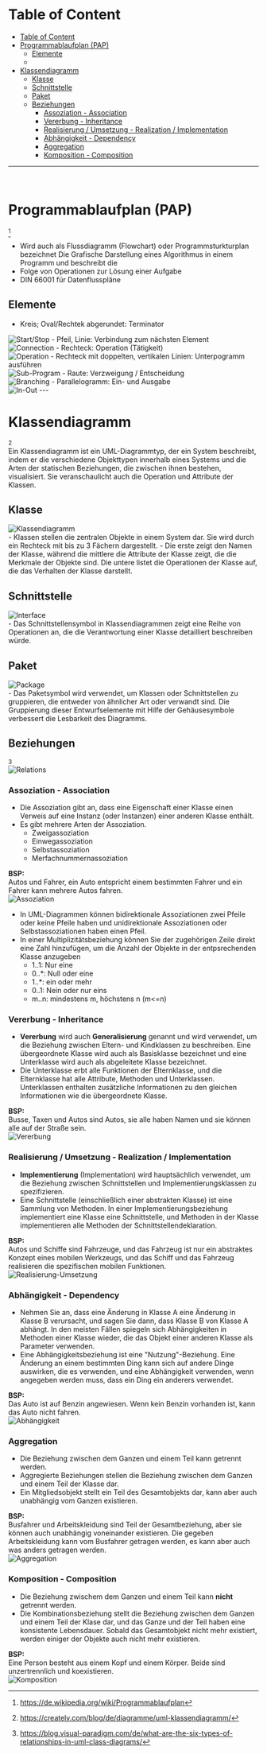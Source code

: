 # Table of Content
- [Table of Content](#table-of-content)
- [Programmablaufplan (PAP)](#programmablaufplan-pap)
  - [Elemente](#elemente)
  - [](#)
- [Klassendiagramm](#klassendiagramm)
  - [Klasse](#klasse)
  - [Schnittstelle](#schnittstelle)
  - [Paket](#paket)
  - [Beziehungen](#beziehungen)
    - [Assoziation - Association](#assoziation---association)
    - [Vererbung - Inheritance](#vererbung---inheritance)
    - [Realisierung / Umsetzung - Realization / Implementation](#realisierung--umsetzung---realization--implementation)
    - [Abhängigkeit - Dependency](#abhängigkeit---dependency)
    - [Aggregation](#aggregation)
    - [Komposition - Composition](#komposition---composition)

---
<br>

# Programmablaufplan (PAP)
[^1]
- Wird auch als Flussdiagramm (Flowchart) oder Programmsturkturplan bezeichnet
Die Grafische Darstellung eines Algorithmus in einem Programm und beschreibt die
- Folge von Operationen zur Lösung einer Aufgabe
- DIN 66001 für Datenflusspläne

## Elemente
- Kreis; Oval/Rechtek abgerundet: Terminator<br>
<img title="Start/Stop" src="./img/pap/Start-Stop_(PAP).png">
- Pfeil, Linie: Verbindung zum nächsten Element<br>
<img title="Connection" src="./img/pap/Connection(PAP).png">
- Rechteck: Operation (Tätigkeit)<br>
<img title="Operation" src="./img/pap/Operation_(PAP).png">
- Rechteck mit doppelten, vertikalen Linien: Unterpogramm ausführen<br>
<img title="Sub-Program" src="./img/pap/Sub-Program_(PAP).png">
- Raute: Verzweigung / Entscheidung</br>
<img title="Branching" src="./img/pap/Branching_(PAP).png">
- Parallelogramm: Ein- und Ausgabe<br>
<img title="In-Out" src="./img/pap/In-Out_(PAP).png">
---

<br>

# Klassendiagramm
[^2]<br>
Ein Klassendiagramm ist ein UML-Diagrammtyp, der ein System beschreibt, indem er die verschiedene Objekttypen innerhalb eines Systems und die Arten der statischen Beziehungen, die zwischen ihnen bestehen, visualisiert. Sie veranschaulicht auch die Operation und Attribute der Klassen.

## Klasse
<img title="Klassendiagramm" src="./img/UML-Klassendiagramm/Class-Notation.png">
<br>
- Klassen stellen die zentralen Objekte in einem System dar. Sie wird durch ein Rechteck mit bis zu 3 Fächern dargestellt.
- Die erste zeigt den Namen der Klasse, während die mittlere die Attribute der Klasse zeigt, die die Merkmale der Objekte sind. Die untere listet die Operationen der Klasse auf, die das Verhalten der Klasse darstellt.

## Schnittstelle
<img title="Interface" src="./img/UML-Klassendiagramm/Interface-notation.png">
<br>
- Das Schnittstellensymbol in Klassendiagrammen zeigt eine Reihe von Operationen an, die die Verantwortung einer Klasse detailliert beschreiben würde.

## Paket
<img title="Package" src="./img/UML-Klassendiagramm/Package.png">
<br>
- Das Paketsymbol wird verwendet, um Klassen oder Schnittstellen zu gruppieren, die entweder von ähnlicher Art oder verwandt sind. Die Gruppierung dieser Entwurfselemente mit Hilfe der Gehäusesymbole verbessert die Lesbarkeit des Diagramms.

## Beziehungen
[^3]<br>
<img title="Relations" src="./img/UML-Klassendiagramm/Class-Diagram-Relations.png">
<br>

### Assoziation - Association
- Die Assoziation gibt an, dass eine Eigenschaft einer Klasse einen Verweis auf eine Instanz (oder Instanzen) einer anderen Klasse enthält.
- Es gibt mehrere Arten der Assoziation.
    - Zweigassoziation
    - Einwegassoziation
    - Selbstassoziation
    - Merfachnummernassoziation

__BSP:__<br>
Autos und Fahrer, ein Auto entspricht einem bestimmten Fahrer und ein Fahrer kann mehrere Autos fahren.
<br>
<img title="Assoziation" src="./img/UML-Klassendiagramm/examples-relations/class-diagram-association-example.png" >
<br>
- In UML-Diagrammen können bidirektionale Assoziationen zwei Pfeile oder keine Pfeile haben und unidirektionale Assoziationen oder Selbstassoziationen haben einen Pfeil.
- In einer Multiplizitätsbeziehung können Sie der zugehörigen Zeile direkt eine Zahl hinzufügen, um die Anzahl der Objekte in der entpsrechenden Klasse anzugeben
    - 1..1: Nur eine
    - 0..*: Null oder eine
    - 1..*: ein oder mehr
    - 0..1: Nein oder nur eins
    - m..n: mindestens m, höchstens n (m<=n)

### Vererbung - Inheritance
- __Vererbung__ wird auch __Generalisierung__ genannt und wird verwendet, um die Beziehung zwischen Eltern- und Kindklassen zu beschreiben. Eine übergeordnete Klasse wird auch als Basisklasse bezeichnet und eine Unterklasse wird auch als abgeleitete Klasse bezeichnet.
- Die Unterklasse erbt alle Funktionen der Elternklasse, und die Elternklasse hat alle Attribute, Methoden und Unterklassen. Unterklassen enthalten zusätzliche Informationen zu den gleichen Informationen wie die übergeordnete Klasse.

__BSP:__<br>
Busse, Taxen und Autos sind Autos, sie alle haben Namen und sie können alle auf der Straße sein.
<br>
<img title="Vererbung" src="./img/UML-Klassendiagramm/examples-relations/class-diagram-inheritance-example.png">
<br>

### Realisierung / Umsetzung - Realization / Implementation
- __Implementierung__ (Implementation) wird hauptsächlich verwendet, um die Beziehung zwischen Schnittstellen und Implementierungsklassen zu spezifizieren.
- Eine Schnittstelle (einschließlich einer abstrakten Klasse) ist eine Sammlung von Methoden. In einer Implementierungsbeziehung implementiert eine Klasse eine Schnittstelle, und Methoden in der Klasse implementieren alle Methoden der Schnittstellendeklaration.

__BSP:__<br>
Autos und Schiffe sind Fahrzeuge, und das Fahrzeug ist nur ein abstraktes Konzept eines mobilen Werkzeugs, und das Schiff und das Fahrzeug realisieren die spezifischen mobilen Funktionen.
<br>
<img title="Realisierung-Umsetzung" src="./img/UML-Klassendiagramm/examples-relations/class-diagram-realization-example.png">
<br>

### Abhängigkeit - Dependency
- Nehmen Sie an, dass eine Änderung in Klasse A eine Änderung in Klasse B verursacht, und sagen Sie dann, dass Klasse B von Klasse A abhängt.
In den meisten Fällen spiegeln sich Abhängigkeiten in Methoden einer Klasse wieder, die das Objekt einer anderen Klasse als Parameter verwenden. 
- Eine Abhängigkeitsbeziehung ist eine "Nutzung"-Beziehung. Eine Änderung an einem bestimmten Ding kann sich auf andere Dinge auswirken, die es verwenden, und eine Abhängigkeit verwenden, wenn angegeben werden muss, dass ein Ding ein anderers verwendet. <br>

__BSP:__<br>
Das Auto ist auf Benzin angewiesen. Wenn kein Benzin vorhanden ist, kann das Auto nicht fahren.
<br>
<img title="Abhängigkeit" src="./img/UML-Klassendiagramm/examples-relations/class-diagram-dependency-example.png">
<br>

### Aggregation
- Die Beziehung zwischen dem Ganzen und einem Teil kann getrennt werden.
- Aggregierte Beziehungen stellen die Beziehung zwischen dem Ganzen und einem Teil der Klasse dar.
- Ein Mitgliedsobjekt stellt ein Teil des Gesamtobjekts dar, kann aber auch unabhängig vom Ganzen existieren. <br>

__BSP:__<br>
Busfahrer und Arbeitskleidung sind Teil der Gesamtbeziehung, aber sie können auch unabhängig voneinander existieren. Die gegeben Arbeitskleidung kann vom Busfahrer getragen werden, es kann aber auch was anders getragen werden.
<br>
<img title="Aggregation" src="./img/UML-Klassendiagramm/examples-relations/class-diagram-aggregation-example.png">
<br>

### Komposition - Composition
- Die Beziehung zwischem dem Ganzen und einem Teil kann __nicht__ getrennt werden.
- Die Kombinationsbeziehung stellt die Beziehung zwischen dem Ganzen und einem Teil der Klase dar, und das Ganze und der Teil haben eine konsistente Lebensdauer. Sobald das Gesamtobjekt nicht mehr existiert, werden einiger der Objekte auch nicht mehr existieren.

__BSP:__<br>
Eine Person besteht aus einem Kopf und einem Körper. Beide sind unzertrennlich und koexistieren.
<br>
<img title="Komposition" src="./img/UML-Klassendiagramm/examples-relations/class-diagram-composition-example.png">

[^1]: https://de.wikipedia.org/wiki/Programmablaufplan
[^2]: https://creately.com/blog/de/diagramme/uml-klassendiagramm/
[^3]: https://blog.visual-paradigm.com/de/what-are-the-six-types-of-relationships-in-uml-class-diagrams/